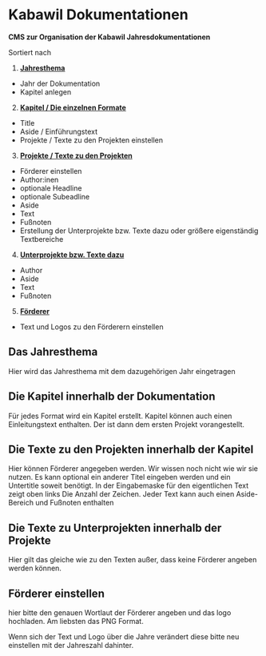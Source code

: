 # Kabawil Dokumentationen

**CMS zur Organisation der Kabawil Jahresdokumentationen**

Sortiert nach

1. [**Jahresthema**](#das-jahresthema)
 - Jahr der Dokumentation
 - Kapitel anlegen
2. [**Kapitel / Die einzelnen Formate**](#die-kapitel-innerhalb-der-dokumentation)
 - Title
 - Aside / Einführungstext
 - Projekte / Texte zu den Projekten einstellen
3. [**Projekte / Texte zu den Projekten**](#die-texte-zu-den-projekten-innerhalb-der-kapitel)
 - Förderer einstellen
 - Author:inen
 - optionale Headline
 - optionale Subeadline
 - Aside 
 - Text
 - Fußnoten
 - Erstellung der Unterprojekte bzw. Texte dazu oder größere eigenständig Textbereiche
4. [**Unterprojekte bzw. Texte dazu**](#die-texte-zu-unterprojekten-innerhalb-der-projekte)
 - Author
 - Aside
 - Text
 - Fußnoten
5. [**Förderer**](#förderer-einstellen)
 - Text und Logos zu den Förderern einstellen
 
## Das Jahresthema

Hier wird das Jahresthema mit dem dazugehörigen Jahr eingetragen

## Die Kapitel innerhalb der Dokumentation

Für jedes Format wird ein Kapitel erstellt. Kapitel können auch einen Einleitungstext enthalten. Der ist dann dem ersten Projekt vorangestellt.

## Die Texte zu den Projekten innerhalb der Kapitel

Hier können Förderer angegeben werden. Wir wissen noch nicht wie wir sie nutzen.
Es kann optional ein anderer Titel eingeben werden und ein Untertitle soweit benötigt.
In der Eingabemaske für den eigentlichen Text zeigt oben links Die Anzahl der Zeichen.
Jeder Text kann auch einen Aside-Bereich und Fußnoten enthalten

## Die Texte zu Unterprojekten innerhalb der Projekte
Hier gilt das gleiche wie zu den Texten außer, dass keine Förderer angeben werden können.

## Förderer einstellen
hier bitte den genauen Wortlaut der Förderer angeben und das logo hochladen. Am liebsten das PNG Format. 

Wenn sich der Text und Logo über die Jahre verändert diese bitte neu einstellen mit der Jahreszahl dahinter.
 
